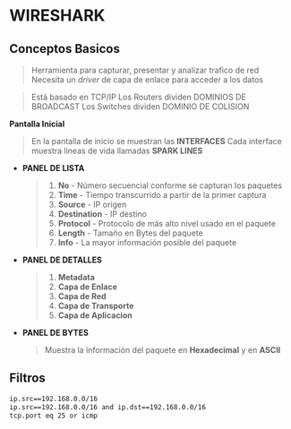 # WIRESHARK

## Conceptos Basicos

> Herramienta para capturar, presentar y analizar trafico de red
> Necesita un _driver_ de capa de enlace para acceder a los datos

> Está basado en TCP/IP
> Los Routers dividen DOMINIOS DE BROADCAST
> Los Switches dividen DOMINIO DE COLISION

__Pantalla Inicial__

> En la pantalla de inicio se muestran las __INTERFACES__
> Cada interface muestra lineas de vida llamadas __SPARK LINES__


* __PANEL DE LISTA__
  > 1. __No__ - Número secuencial conforme se capturan los paquetes
  > 2. __Time__ - Tiempo transcurrido a partir de la primer captura
  > 3. __Source__ - IP origen
  > 4. __Destination__ - IP destino
  > 5. __Protocol__ - Protocolo de más alto nivel usado en el paquete
  > 6. __Length__ - Tamaño en Bytes del paquete
  > 7. __Info__ - La mayor información posible del paquete

* __PANEL DE DETALLES__
  > 1. __Metadata__
  > 2. __Capa de Enlace__
  > 3. __Capa de Red__
  > 4. __Capa de Transporte__
  > 5. __Capa de Aplicacion__

* __PANEL DE BYTES__
  > Muestra la información del paquete en __Hexadecimal__ y en __ASCII__


## Filtros

```bash
ip.src==192.168.0.0/16
ip.src==192.168.0.0/16 and ip.dst==192.168.0.0/16
tcp.port eq 25 or icmp
```

